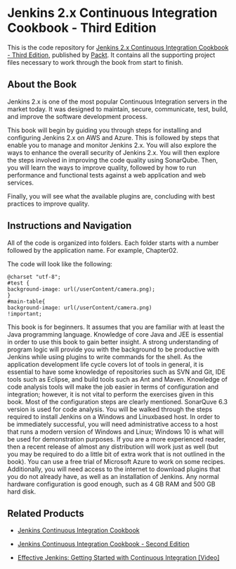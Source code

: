 # Jenkins 2.x Continuous Integration Cookbook - Third Edition
This is the code repository for [Jenkins 2.x Continuous Integration Cookbook - Third Edition](https://www.packtpub.com/networking-and-servers/jenkins-2x-continuous-integration-cookbook-third-edition?utm_source=github&utm_medium=repository&utm_campaign=9781788297943), published by [Packt](https://www.packtpub.com/?utm_source=github). It contains all the supporting project files necessary to work through the book from start to finish.
## About the Book
Jenkins 2.x is one of the most popular Continuous Integration servers in the market today. It was designed to maintain, secure, communicate, test, build, and improve the software development process.

This book will begin by guiding you through steps for installing and configuring Jenkins 2.x on AWS and Azure. This is followed by steps that enable you to manage and monitor Jenkins 2.x. You will also explore the ways to enhance the overall security of Jenkins 2.x. You will then explore the steps involved in improving the code quality using SonarQube. Then, you will learn the ways to improve quality, followed by how to run performance and functional tests against a web application and web services.

Finally, you will see what the available plugins are, concluding with best practices to improve quality.

## Instructions and Navigation
All of the code is organized into folders. Each folder starts with a number followed by the application name. For example, Chapter02.



The code will look like the following:
```
@charset "utf-8";
#test {
background-image: url(/userContent/camera.png);
}
#main-table{
background-image: url(/userContent/camera.png)
!important;
```

This book is for beginners. It assumes that you are familiar with at least the Java
programming language. Knowledge of core Java and JEE is essential in order to use this
book to gain better insight. A strong understanding of program logic will provide you with
the background to be productive with Jenkins while using plugins to write commands for
the shell.
As the application development life cycle covers lot of tools in general, it is essential to have
some knowledge of repositories such as SVN and Git, IDE tools such as Eclipse, and build
tools such as Ant and Maven.
Knowledge of code analysis tools will make the job easier in terms of configuration and
integration; however, it is not vital to perform the exercises given in this book. Most of the
configuration steps are clearly mentioned. SonarQuve 6.3 version is used for code analysis.
You will be walked through the steps required to install Jenkins on a Windows and Linuxbased host. In order to be immediately successful, you will need administrative access to a
host that runs a modern version of Windows and Linux; Windows 10 is what will be used
for demonstration purposes. If you are a more experienced reader, then a recent release of
almost any distribution will work just as well (but you may be required to do a little bit of
extra work that is not outlined in the book).
You can use a free trial of Microsoft Azure to work on some recipes.
Additionally, you will need access to the internet to download plugins that you do not
already have, as well as an installation of Jenkins. Any normal hardware configuration is
good enough, such as 4 GB RAM and 500 GB hard disk.

## Related Products
* [Jenkins Continuous Integration Cookbook](https://www.packtpub.com/application-development/jenkins-continuous-integration-cookbook?utm_source=github&utm_medium=repository&utm_campaign=9781849517409)

* [Jenkins Continuous Integration Cookbook - Second Edition](https://www.packtpub.com/application-development/jenkins-continuous-integration-cookbook-second-edition?utm_source=github&utm_medium=repository&utm_campaign=9781784390082)

* [Effective Jenkins: Getting Started with Continuous Integration [Video]](https://www.packtpub.com/networking-and-servers/effective-jenkins-getting-started-continuous-integration-video?utm_source=github&utm_medium=repository&utm_campaign=9781788476294)

